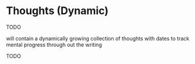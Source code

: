 # Thoughts (Dynamic)

TODO

will contain a dynamically growing collection of thoughts with dates to track mental progress through out the writing

TODO